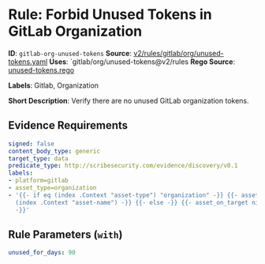 # Rule: Forbid Unused Tokens in GitLab Organization

**ID**: `gitlab-org-unused-tokens`
**Source**: [v2/rules/gitlab/org/unused-tokens.yaml](https://github.com/scribe-public/sample-policies/v2/rules/gitlab/org/unused-tokens.yaml)
**Uses**: `gitlab/org/unused-tokens@v2/rules
**Rego Source**: [unused-tokens.rego](https://github.com/scribe-public/sample-policies/v2/rules/gitlab/org/unused-tokens.rego)

**Labels**: Gitlab, Organization

**Short Description**: Verify there are no unused GitLab organization tokens.

## Evidence Requirements

```yaml
signed: false
content_body_type: generic
target_type: data
predicate_type: http://scribesecurity.com/evidence/discovery/v0.1
labels:
- platform=gitlab
- asset_type=organization
- '{{- if eq (index .Context "asset-type") "organization" -}} {{- asset_on_target
  (index .Context "asset-name") -}} {{- else -}} {{- asset_on_target nil -}} {{- end
  -}}'
```
## Rule Parameters (`with`)

```yaml
unused_for_days: 90
```
